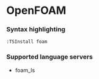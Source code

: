 <!--- THIS DOCUMENT IS AUTOMATICALLY GENERATED, DON'T EDIT IT -->
# OpenFOAM

### Syntax highlighting

```vim
:TSInstall foam
```

### Supported language servers

- foam_ls
